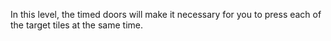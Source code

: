 In this level, the timed doors will make it necessary for you to press each of the target tiles at the same time.